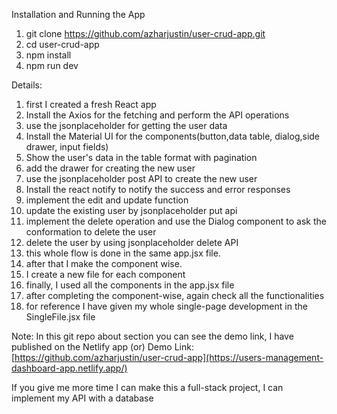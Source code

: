 Installation and Running the App

1. git clone https://github.com/azharjustin/user-crud-app.git
2. cd user-crud-app
3. npm install
4. npm run dev

Details:
1. first I created a fresh React app
2. Install the Axios for the fetching and perform the API operations
3. use the jsonplaceholder for getting the user data
4. Install the Material UI for the components(button,data table, dialog,side drawer, input fields)
5. Show the user's data in the table format with pagination
6. add the drawer for creating the new user
7. use the jsonplaceholder post API to create the new user
8. Install the react notify to notify the success and error responses
9. implement the edit and update function
10. update the existing user by jsonplaceholder put api
11. implement the delete operation and use the Dialog component to ask the conformation to delete the user
12. delete the user by using jsonplaceholder delete API
13. this whole flow is done in the same app.jsx file.
14. after that I make the component wise.
15. I create a new file for each component 
16. finally, I used all the components in the app.jsx file
17. after completing the component-wise, again check all the functionalities 
18. for reference I have given my whole single-page development in the SingleFile.jsx file

Note:
In this git repo about section you can see the demo link, I have published on the Netlify app
(or)
Demo Link: [https://github.com/azharjustin/user-crud-app](https://users-management-dashboard-app.netlify.app/)

If you give me more time I can make this a full-stack project, I can implement my API with a database

